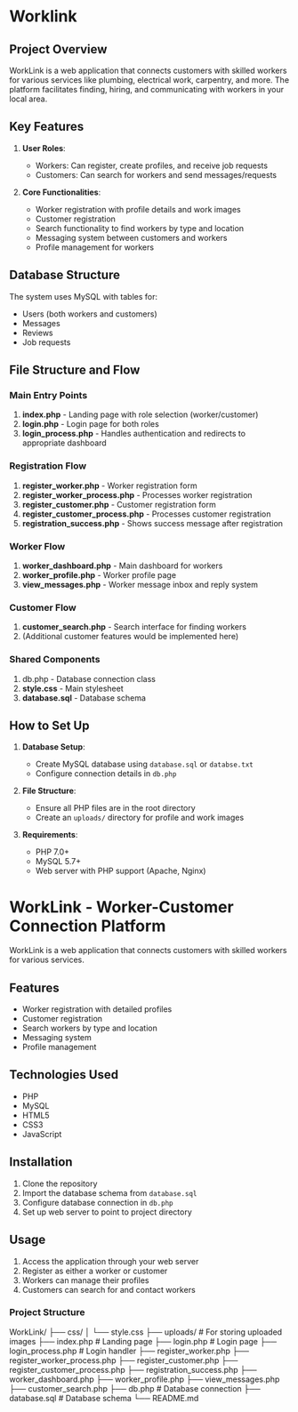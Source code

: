 # Worklink


## Project Overview
WorkLink is a web application that connects customers with skilled workers for various services like plumbing, electrical work, carpentry, and more. The platform facilitates finding, hiring, and communicating with workers in your local area.

## Key Features

1. **User Roles**:
   - Workers: Can register, create profiles, and receive job requests
   - Customers: Can search for workers and send messages/requests

2. **Core Functionalities**:
   - Worker registration with profile details and work images
   - Customer registration
   - Search functionality to find workers by type and location
   - Messaging system between customers and workers
   - Profile management for workers

## Database Structure
The system uses MySQL with tables for:
- Users (both workers and customers)
- Messages
- Reviews
- Job requests

## File Structure and Flow

### Main Entry Points
1. **index.php** - Landing page with role selection (worker/customer)
2. **login.php** - Login page for both roles
3. **login_process.php** - Handles authentication and redirects to appropriate dashboard

### Registration Flow
1. **register_worker.php** - Worker registration form
2. **register_worker_process.php** - Processes worker registration
3. **register_customer.php** - Customer registration form
4. **register_customer_process.php** - Processes customer registration
5. **registration_success.php** - Shows success message after registration

### Worker Flow
1. **worker_dashboard.php** - Main dashboard for workers
2. **worker_profile.php** - Worker profile page
3. **view_messages.php** - Worker message inbox and reply system

### Customer Flow
1. **customer_search.php** - Search interface for finding workers
2. (Additional customer features would be implemented here)

### Shared Components
1. db.php - Database connection class
2. **style.css** - Main stylesheet
3. **database.sql** - Database schema

## How to Set Up

1. **Database Setup**:
   - Create MySQL database using `database.sql` or `databse.txt`
   - Configure connection details in `db.php`

2. **File Structure**:
   - Ensure all PHP files are in the root directory
   - Create an `uploads/` directory for profile and work images

3. **Requirements**:
   - PHP 7.0+
   - MySQL 5.7+
   - Web server with PHP support (Apache, Nginx)


# WorkLink - Worker-Customer Connection Platform

WorkLink is a web application that connects customers with skilled workers for various services.

## Features

- Worker registration with detailed profiles
- Customer registration
- Search workers by type and location
- Messaging system
- Profile management

## Technologies Used

- PHP
- MySQL
- HTML5
- CSS3
- JavaScript

## Installation

1. Clone the repository
2. Import the database schema from `database.sql`
3. Configure database connection in `db.php`
4. Set up web server to point to project directory

## Usage

1. Access the application through your web server
2. Register as either a worker or customer
3. Workers can manage their profiles
4. Customers can search for and contact workers





### Project Structure

WorkLink/
├── css/
│   └── style.css
├── uploads/          # For storing uploaded images
├── index.php         # Landing page
├── login.php         # Login page
├── login_process.php # Login handler
├── register_worker.php
├── register_worker_process.php
├── register_customer.php
├── register_customer_process.php
├── registration_success.php
├── worker_dashboard.php
├── worker_profile.php
├── view_messages.php
├── customer_search.php
├── db.php            # Database connection
├── database.sql      # Database schema
└── README.md



